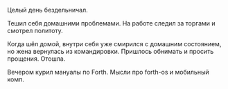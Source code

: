 Целый день бездельничал.

Тешил себя домашними проблемами.
На работе следил за торгами и смотрел политоту.

Когда шёл домой, внутри себя уже смирился с домашним состоянием, но жена вернулась из командировки.
Пришлось обнимать и просить прощения. Отошла.

Вечером курил мануалы по Forth. Мысли про forth-os и мобильный комп.